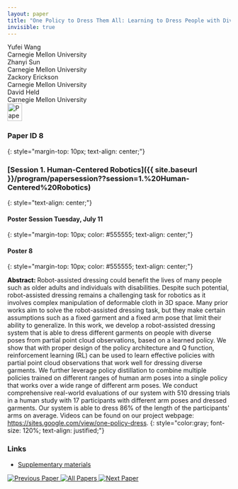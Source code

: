 ```yaml
---
layout: paper
title: "One Policy to Dress Them All: Learning to Dress People with Diverse Poses and Garments"
invisible: true
---
```

<div class="paper-authors">
<div class="paper-author-box">
    <div class="paper-author-name">Yufei Wang</div>
    <div class="paper-author-uni">Carnegie Mellon University</div>
</div>
<div class="paper-author-box">
    <div class="paper-author-name">Zhanyi Sun</div>
    <div class="paper-author-uni">Carnegie Mellon University</div>
</div>
<div class="paper-author-box">
    <div class="paper-author-name">Zackory Erickson</div>
    <div class="paper-author-uni">Carnegie Mellon University</div>
</div>
<div class="paper-author-box">
    <div class="paper-author-name">David Held</div>
    <div class="paper-author-uni">Carnegie Mellon University</div>
</div>

</div><div class="paper-pdf">
<div> <a href="http://www.roboticsproceedings.org/rss19/p008.pdf"><img src="{{ site.baseurl }}/images/paper_link.png" alt="Paper Website" width = "33"  height = "40"/></a> </div>
</div>

### Paper ID 8
{: style="margin-top: 10px; text-align: center;"}

### [Session 1. Human-Centered Robotics]({{ site.baseurl }}/program/papersession??session=1.%20Human-Centered%20Robotics)
{: style="text-align: center;"}

#### Poster Session Tuesday, July 11
{: style="margin-top: 10px; color: #555555; text-align: center;"}

#### Poster 8
{: style="margin-top: 10px; color: #555555; text-align: center;"}

<b style="color: black;">Abstract: </b>Robot-assisted dressing could benefit the lives of many people such as older adults and individuals with disabilities. Despite such potential, robot-assisted dressing remains a challenging task for robotics as it involves complex manipulation of deformable cloth in 3D space. Many prior works aim to solve the robot-assisted dressing task, but they make certain assumptions such as a fixed garment and a fixed arm pose that limit their ability to generalize. In this work, we develop a robot-assisted dressing system that is able to dress different garments on people with diverse poses from partial point cloud observations, based on a learned policy. We show that with proper design of the policy architecture and Q function, reinforcement learning (RL) can be used to learn effective policies with partial point cloud observations that work well for dressing diverse garments. We further leverage policy distillation to combine multiple policies trained on different ranges of human arm poses into a single policy that works over a wide range of different arm poses. We conduct comprehensive real-world evaluations of our system with 510 dressing trials in a human study with 17 participants with different arm poses and dressed garments. Our system is able to dress 86% of the length of the participants' arms on average. Videos can be found on our project webpage: https://sites.google.com/view/one-policy-dress.
{: style="color:gray; font-size: 120%; text-align: justified;"}


### Links
- [Supplementary materials](http://www.roboticsproceedings.org/rss19/p008_sup.zip)

<div class="paper-menu">
<a href="{{ site.baseurl }}/program/papers/007/"> <img src="{{ site.baseurl }}/images/previous_paper_icon.png" alt="Previous Paper" title="Previous Paper"/> </a>
<a href="{{ site.baseurl }}/program/papers"><img src="{{ site.baseurl }}/images/overview_icon.png" alt="All Papers" title="All Papers"/> </a>
<a href="{{ site.baseurl }}/program/papers/009/"> <img src="{{ site.baseurl }}/images/next_paper_icon.png" alt="Next Paper" title="Next Paper"/> </a>

</div>
